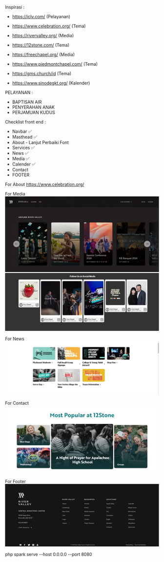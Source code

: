 Inspirasi :

- https://iclv.com/ (Pelayanan)

- https://www.celebration.org/ (Tema)

- https://rivervalley.org/ (Media)

- https://12stone.com/ (Tema)

- https://freechapel.org/ (Media)

- https://www.piedmontchapel.com/ (Tema)

- https://gms.church/id (Tema)

- https://www.sinodegkt.org/ (Kalender)

PELAYANAN :

- BAPTISAN AIR
- PENYERAHAN ANAK
- PERJAMUAN KUDUS

Checklist front end :

- Navbar ✅
- Masthead ✅
- About - Lanjut Perbaiki Font
- Services ✅
- News ✅
- Media ✅
- Calender ✅
- Contact
- FOOTER

For About
https://www.celebration.org/

For Media
![grid](image-1.png)
![card](image.png)

For News
![theme](image-2.png)

For Contact
![Theme](image-4.png)

For Footer
![+Maps](image-3.png)

php spark serve --host 0.0.0.0 --port 8080
